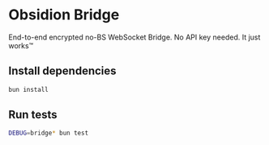 # Obsidion Bridge

End-to-end encrypted no-BS WebSocket Bridge. No API key needed. It just works™

## Install dependencies

```sh
bun install
```

## Run tests

```sh
DEBUG=bridge* bun test
```

